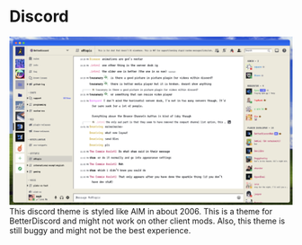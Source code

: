 # Discord
![Preview](https://github.com/Tnings/Mid2000sThemes/blob/main/Discord/Discord.png?raw=true)
This discord theme is styled like AIM in about 2006. This is a theme for BetterDiscord and might not work on other client mods. Also, this theme is still buggy and might not be the best experience.
